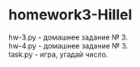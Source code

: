 # homework3-Hillel<br>
hw-3.py - домашнее задание № 3.<br>
hw-4.py - домашнее задание № 3. <br>
task.py - игра, угадай число.
